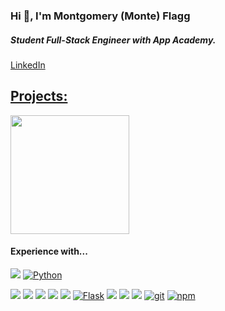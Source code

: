 
<!-- <a href="https://www.linkedin.com/in/montgomeryflagg/"><img src="linkedin_button_icon_151847.png" alt="LinkedIn" width="100" height="25" style="border:1px solid #CCC"/></a>&nbsp;
<a href="mailto:monteflagg@gmail.com?subject=GitHub"><img src="gmail_button_icon_151848.png" alt="Gmail" width="100" height="25" style="border:1px solid #CCC"/></a>&nbsp; -->

<h3>Hi 👋, I'm Montgomery (Monte) Flagg</h3>
<h5>Student Full-Stack Engineer with App Academy.</h5>
<a href="https://www.linkedin.com/in/montgomeryflagg/"> LinkedIn
  
<br/>
 
<h2>Projects:</h2>
  
<a href="https://github.com/theflaggship/stayquaint-airbnb-clone"><img src="https://i.imgur.com/U8fFPn7.jpgs" width='190px' border-radius="10px" /></a>

<h4>Experience with...</h4>

<a href="https://developer.mozilla.org/en-US/docs/Web/JavaScript"><img src="https://img.shields.io/badge/-JavaScript-F7DF1E?logo=JavaScript&logoColor=333333" /></a>
<a href="https://www.python.org/"><img alt="Python" src="https://img.shields.io/badge/-Python-3776AB?style=flat-square&logo=Python&logoColor=white&" /></a>

<a href="https://www.npmjs.com/package/express"><img src="https://img.shields.io/badge/-Express.js-000000?logo=Express" /></a>
<a href="https://www.postgresql.org/"><img src="https://img.shields.io/badge/-PostgreSQL-336791?logo=PostgreSQL" /></a>
<a href="https://sequelize.org/"><img src="https://img.shields.io/badge/-Sequelize-039BE5" /></a>
<a href="https://reactjs.org/"><img src="https://img.shields.io/badge/-React-61DAFB?logo=React&logoColor=333333" /></a>
<a href="https://redux.js.org/"><img src="https://img.shields.io/badge/-Redux-764ABC?logo=Redux" /></a>
<a href="https://flask.palletsprojects.com/en/1.1.x/"><img alt="Flask" src="https://img.shields.io/badge/-Flask-000000?style=flat-square&logo=Flask&logoColor=white" /></a>
 <a href=https://www.sqlalchemy.org/><img src=https://img.shields.io/badge/-SQLAlchemy-red /></a>
<a href="https://developer.mozilla.org/en-US/docs/Web/CSS"><img src="https://img.shields.io/badge/-CSS3-1572B6?logo=CSS3" /></a>
<a href="https://developer.mozilla.org/en-US/docs/Web/HTML"><img src="https://img.shields.io/badge/-HTML5-E34F26?logo=HTML5&logoColor=ffffff" /></a>
<a href="#"><img alt="git" src="https://img.shields.io/badge/-Git-F05032?style=flat-square&logo=git&logoColor=white" /></a>
<a href="https://www.npmjs.com/"><img alt="npm" src="https://img.shields.io/badge/-NPM-CB3837?style=flat-square&logo=npm&logoColor=white" /></a>
